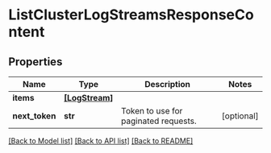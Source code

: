 # ListClusterLogStreamsResponseContent


## Properties
Name | Type | Description | Notes
------------ | ------------- | ------------- | -------------
**items** | [**[LogStream]**](LogStream.md) |  | 
**next_token** | **str** | Token to use for paginated requests. | [optional] 

[[Back to Model list]](../README.md#documentation-for-models) [[Back to API list]](../README.md#documentation-for-api-endpoints) [[Back to README]](../README.md)


